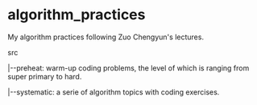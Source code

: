 # algorithm_practices
My algorithm practices following Zuo Chengyun's lectures.

src

|--preheat: warm-up coding problems, the level of which is ranging from super primary to hard.

|--systematic: a serie of algorithm topics with coding exercises.
